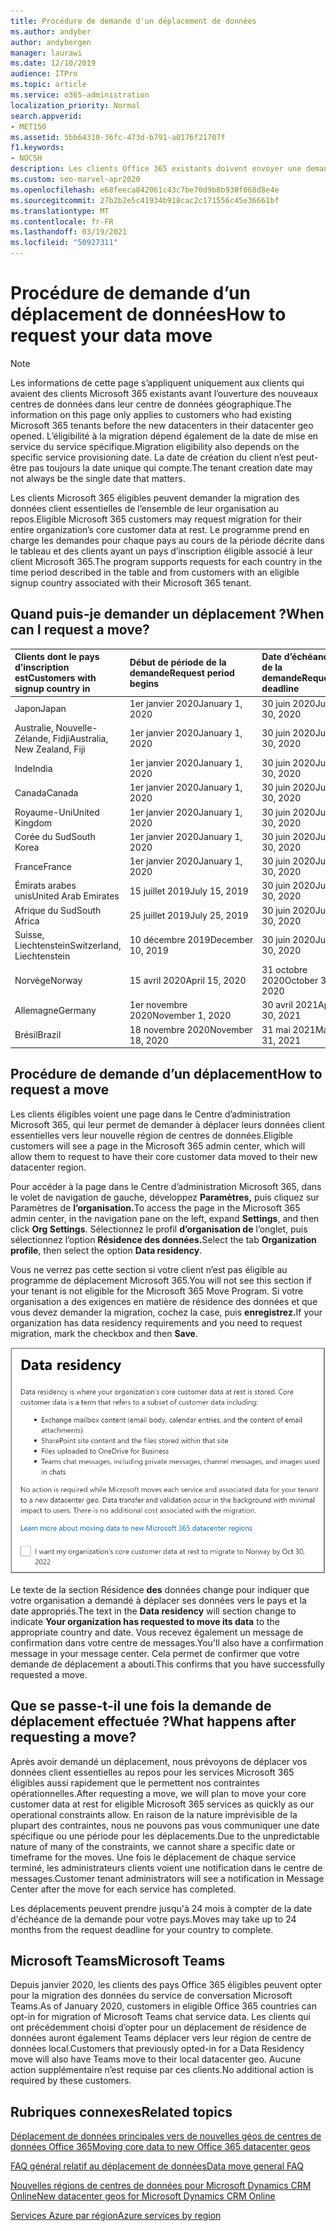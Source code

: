 ```yaml
---
title: Procédure de demande d'un déplacement de données
ms.author: andyber
author: andybergen
manager: laurawi
ms.date: 12/10/2019
audience: ITPro
ms.topic: article
ms.service: o365-administration
localization_priority: Normal
search.appverid:
- MET150
ms.assetid: 5bb64310-36fc-473d-b791-a0176f21707f
f1.keywords:
- NOCSH
description: Les clients Office 365 existants doivent envoyer une demande avant la date d’échéance de leur pays pour déplacer leurs données de services Microsoft 365 vers leur nouvelle région.
ms.custom: seo-marvel-apr2020
ms.openlocfilehash: e68feeca842061c43c7be70d9b8b930f068d8e4e
ms.sourcegitcommit: 27b2b2e5c41934b918cac2c171556c45e36661bf
ms.translationtype: MT
ms.contentlocale: fr-FR
ms.lasthandoff: 03/19/2021
ms.locfileid: "50927311"
---
```

# <a name="how-to-request-your-data-move"></a><span data-ttu-id="f4336-103">Procédure de demande d’un déplacement de données</span><span class="sxs-lookup"><span data-stu-id="f4336-103">How to request your data move</span></span>

> [!NOTE]
> <span data-ttu-id="f4336-104">Les informations de cette page s’appliquent uniquement aux clients qui avaient des clients Microsoft 365 existants avant l’ouverture des nouveaux centres de données dans leur centre de données géographique.</span><span class="sxs-lookup"><span data-stu-id="f4336-104">The information on this page only applies to customers who had existing Microsoft 365 tenants before the new datacenters in their datacenter geo opened.</span></span> <span data-ttu-id="f4336-105">L’éligibilité à la migration dépend également de la date de mise en service du service spécifique.</span><span class="sxs-lookup"><span data-stu-id="f4336-105">Migration eligibility also depends on the specific service provisioning date.</span></span>  <span data-ttu-id="f4336-106">La date de création du client n’est peut-être pas toujours la date unique qui compte.</span><span class="sxs-lookup"><span data-stu-id="f4336-106">The tenant creation date may not always be the single date that matters.</span></span>
  
<span data-ttu-id="f4336-107">Les clients Microsoft 365 éligibles peuvent demander la migration des données client essentielles de l’ensemble de leur organisation au repos.</span><span class="sxs-lookup"><span data-stu-id="f4336-107">Eligible Microsoft 365 customers may request migration for their entire organization’s core customer data at rest.</span></span>  <span data-ttu-id="f4336-108">Le programme prend en charge les demandes pour chaque pays au cours de la période décrite dans le tableau et des clients ayant un pays d’inscription éligible associé à leur client Microsoft 365.</span><span class="sxs-lookup"><span data-stu-id="f4336-108">The program supports requests for each country in the time period described in the table and from customers with an eligible signup country associated with their Microsoft 365 tenant.</span></span>
  
## <a name="when-can-i-request-a-move"></a><span data-ttu-id="f4336-109">Quand puis-je demander un déplacement ?</span><span class="sxs-lookup"><span data-stu-id="f4336-109">When can I request a move?</span></span>

| <span data-ttu-id="f4336-110">Clients dont le pays d’inscription est</span><span class="sxs-lookup"><span data-stu-id="f4336-110">Customers with signup country in</span></span> | <span data-ttu-id="f4336-111">Début de période de la demande</span><span class="sxs-lookup"><span data-stu-id="f4336-111">Request period begins</span></span> | <span data-ttu-id="f4336-112">Date d’échéance de la demande</span><span class="sxs-lookup"><span data-stu-id="f4336-112">Request deadline</span></span> |
|:-----|:-----|:-----|
|<span data-ttu-id="f4336-113">Japon</span><span class="sxs-lookup"><span data-stu-id="f4336-113">Japan</span></span>  <br/> |<span data-ttu-id="f4336-114">1er janvier 2020</span><span class="sxs-lookup"><span data-stu-id="f4336-114">January 1, 2020</span></span>  <br/> |<span data-ttu-id="f4336-115">30 juin 2020</span><span class="sxs-lookup"><span data-stu-id="f4336-115">June 30, 2020</span></span>  <br/> |
|<span data-ttu-id="f4336-116">Australie, Nouvelle-Zélande, Fidji</span><span class="sxs-lookup"><span data-stu-id="f4336-116">Australia, New Zealand, Fiji</span></span>  <br/> |<span data-ttu-id="f4336-117">1er janvier 2020</span><span class="sxs-lookup"><span data-stu-id="f4336-117">January 1, 2020</span></span>  <br/> |<span data-ttu-id="f4336-118">30 juin 2020</span><span class="sxs-lookup"><span data-stu-id="f4336-118">June 30, 2020</span></span>  <br/> |
|<span data-ttu-id="f4336-119">Inde</span><span class="sxs-lookup"><span data-stu-id="f4336-119">India</span></span>  <br/> |<span data-ttu-id="f4336-120">1er janvier 2020</span><span class="sxs-lookup"><span data-stu-id="f4336-120">January 1, 2020</span></span>  <br/> |<span data-ttu-id="f4336-121">30 juin 2020</span><span class="sxs-lookup"><span data-stu-id="f4336-121">June 30, 2020</span></span>  <br/> |
|<span data-ttu-id="f4336-122">Canada</span><span class="sxs-lookup"><span data-stu-id="f4336-122">Canada</span></span>  <br/> |<span data-ttu-id="f4336-123">1er janvier 2020</span><span class="sxs-lookup"><span data-stu-id="f4336-123">January 1, 2020</span></span>  <br/> |<span data-ttu-id="f4336-124">30 juin 2020</span><span class="sxs-lookup"><span data-stu-id="f4336-124">June 30, 2020</span></span>  <br/> |
|<span data-ttu-id="f4336-125">Royaume-Uni</span><span class="sxs-lookup"><span data-stu-id="f4336-125">United Kingdom</span></span>  <br/> |<span data-ttu-id="f4336-126">1er janvier 2020</span><span class="sxs-lookup"><span data-stu-id="f4336-126">January 1, 2020</span></span>  <br/> |<span data-ttu-id="f4336-127">30 juin 2020</span><span class="sxs-lookup"><span data-stu-id="f4336-127">June 30, 2020</span></span>  <br/> |
|<span data-ttu-id="f4336-128">Corée du Sud</span><span class="sxs-lookup"><span data-stu-id="f4336-128">South Korea</span></span>  <br/> |<span data-ttu-id="f4336-129">1er janvier 2020</span><span class="sxs-lookup"><span data-stu-id="f4336-129">January 1, 2020</span></span>  <br/> |<span data-ttu-id="f4336-130">30 juin 2020</span><span class="sxs-lookup"><span data-stu-id="f4336-130">June 30, 2020</span></span>  <br/> |
|<span data-ttu-id="f4336-131">France</span><span class="sxs-lookup"><span data-stu-id="f4336-131">France</span></span>  <br/> |<span data-ttu-id="f4336-132">1er janvier 2020</span><span class="sxs-lookup"><span data-stu-id="f4336-132">January 1, 2020</span></span>  <br/> |<span data-ttu-id="f4336-133">30 juin 2020</span><span class="sxs-lookup"><span data-stu-id="f4336-133">June 30, 2020</span></span>  <br/> |
|<span data-ttu-id="f4336-134">Émirats arabes unis</span><span class="sxs-lookup"><span data-stu-id="f4336-134">United Arab Emirates</span></span>  <br/> |<span data-ttu-id="f4336-135">15 juillet 2019</span><span class="sxs-lookup"><span data-stu-id="f4336-135">July 15, 2019</span></span>  <br/> |<span data-ttu-id="f4336-136">30 juin 2020</span><span class="sxs-lookup"><span data-stu-id="f4336-136">June 30, 2020</span></span>  <br/> |
|<span data-ttu-id="f4336-137">Afrique du Sud</span><span class="sxs-lookup"><span data-stu-id="f4336-137">South Africa</span></span>  <br/> |<span data-ttu-id="f4336-138">25 juillet 2019</span><span class="sxs-lookup"><span data-stu-id="f4336-138">July 25, 2019</span></span>  <br/> |<span data-ttu-id="f4336-139">30 juin 2020</span><span class="sxs-lookup"><span data-stu-id="f4336-139">June 30, 2020</span></span>  <br/> |
|<span data-ttu-id="f4336-140">Suisse, Liechtenstein</span><span class="sxs-lookup"><span data-stu-id="f4336-140">Switzerland, Liechtenstein</span></span>  <br/> |<span data-ttu-id="f4336-141">10 décembre 2019</span><span class="sxs-lookup"><span data-stu-id="f4336-141">December 10, 2019</span></span>  <br/> |<span data-ttu-id="f4336-142">30 juin 2020</span><span class="sxs-lookup"><span data-stu-id="f4336-142">June 30, 2020</span></span>  <br/> |
|<span data-ttu-id="f4336-143">Norvège</span><span class="sxs-lookup"><span data-stu-id="f4336-143">Norway</span></span>  <br/> |<span data-ttu-id="f4336-144">15 avril 2020</span><span class="sxs-lookup"><span data-stu-id="f4336-144">April 15, 2020</span></span>  <br/> |<span data-ttu-id="f4336-145">31 octobre 2020</span><span class="sxs-lookup"><span data-stu-id="f4336-145">October 31, 2020</span></span>  <br/> |
|<span data-ttu-id="f4336-146">Allemagne</span><span class="sxs-lookup"><span data-stu-id="f4336-146">Germany</span></span>  <br/> |<span data-ttu-id="f4336-147">1er novembre 2020</span><span class="sxs-lookup"><span data-stu-id="f4336-147">November 1, 2020</span></span>  <br/> |<span data-ttu-id="f4336-148">30 avril 2021</span><span class="sxs-lookup"><span data-stu-id="f4336-148">April 30, 2021</span></span>  <br/> |
|<span data-ttu-id="f4336-149">Brésil</span><span class="sxs-lookup"><span data-stu-id="f4336-149">Brazil</span></span>  <br/> |<span data-ttu-id="f4336-150">18 novembre 2020</span><span class="sxs-lookup"><span data-stu-id="f4336-150">November 18, 2020</span></span>  <br/> |<span data-ttu-id="f4336-151">31 mai 2021</span><span class="sxs-lookup"><span data-stu-id="f4336-151">May 31, 2021</span></span>  <br/> |

## <a name="how-to-request-a-move"></a><span data-ttu-id="f4336-152">Procédure de demande d’un déplacement</span><span class="sxs-lookup"><span data-stu-id="f4336-152">How to request a move</span></span>

<span data-ttu-id="f4336-153">Les clients éligibles voient une page dans le Centre d’administration Microsoft 365, qui leur permet de demander à déplacer leurs données client essentielles vers leur nouvelle région de centres de données.</span><span class="sxs-lookup"><span data-stu-id="f4336-153">Eligible customers will see a page in the Microsoft 365 admin center, which will allow them to request to have their core customer data moved to their new datacenter region.</span></span>  
  
<span data-ttu-id="f4336-154">Pour accéder à la page dans le Centre d’administration Microsoft 365, dans le volet de navigation de gauche, développez **Paramètres,** puis cliquez sur Paramètres de **l’organisation.**</span><span class="sxs-lookup"><span data-stu-id="f4336-154">To access the page in the Microsoft 365 admin center, in the navigation pane on the left, expand **Settings**, and then click **Org Settings**.</span></span>
<span data-ttu-id="f4336-155">Sélectionnez le profil **d’organisation de** l’onglet, puis sélectionnez l’option **Résidence des données.**</span><span class="sxs-lookup"><span data-stu-id="f4336-155">Select the tab **Organization profile**, then select the option **Data residency**.</span></span>
  
<span data-ttu-id="f4336-156">Vous ne verrez pas cette section si votre client n’est pas éligible au programme de déplacement Microsoft 365.</span><span class="sxs-lookup"><span data-stu-id="f4336-156">You will not see this section if your tenant is not eligible for the Microsoft 365 Move Program.</span></span>  <span data-ttu-id="f4336-157">Si votre organisation a des exigences en matière de résidence des données et que vous devez demander la migration, cochez la case, puis **enregistrez.**</span><span class="sxs-lookup"><span data-stu-id="f4336-157">If your organization has data residency requirements and you need to request migration, mark the checkbox and then **Save**.</span></span>
  
![Écran de l'action d'abonnement dans le centre de données](../media/dataresidencyflyoutae.jpg)
  
<span data-ttu-id="f4336-159">Le texte de la section Résidence  **des** données change pour indiquer que votre organisation a demandé à déplacer ses données vers le pays et la date appropriés.</span><span class="sxs-lookup"><span data-stu-id="f4336-159">The text in the **Data residency** will section change to indicate **Your organization has requested to move its data** to the appropriate country and date.</span></span> <span data-ttu-id="f4336-160">Vous recevez également un message de confirmation dans votre centre de messages.</span><span class="sxs-lookup"><span data-stu-id="f4336-160">You'll also have a confirmation message in your message center.</span></span> <span data-ttu-id="f4336-161">Cela permet de confirmer que votre demande de déplacement a abouti.</span><span class="sxs-lookup"><span data-stu-id="f4336-161">This confirms that you have successfully requested a move.</span></span> 
  
## <a name="what-happens-after-requesting-a-move"></a><span data-ttu-id="f4336-162">Que se passe-t-il une fois la demande de déplacement effectuée ?</span><span class="sxs-lookup"><span data-stu-id="f4336-162">What happens after requesting a move?</span></span>

<span data-ttu-id="f4336-163">Après avoir demandé un déplacement, nous prévoyons de déplacer vos données client essentielles au repos pour les services Microsoft 365 éligibles aussi rapidement que le permettent nos contraintes opérationnelles.</span><span class="sxs-lookup"><span data-stu-id="f4336-163">After requesting a move, we will plan to move your core customer data at rest for eligible Microsoft 365 services as quickly as our operational constraints allow.</span></span> <span data-ttu-id="f4336-164">En raison de la nature imprévisible de la plupart des contraintes, nous ne pouvons pas vous communiquer une date spécifique ou une période pour les déplacements.</span><span class="sxs-lookup"><span data-stu-id="f4336-164">Due to the unpredictable nature of many of the constraints, we cannot share a specific date or timeframe for the moves.</span></span> <span data-ttu-id="f4336-165">Une fois le déplacement de chaque service terminé, les administrateurs clients voient une notification dans le centre de messages.</span><span class="sxs-lookup"><span data-stu-id="f4336-165">Customer tenant administrators will see a notification in Message Center after the move for each service has completed.</span></span>
  
<span data-ttu-id="f4336-166">Les déplacements peuvent prendre jusqu'à 24 mois à compter de la date d'échéance de la demande pour votre pays.</span><span class="sxs-lookup"><span data-stu-id="f4336-166">Moves may take up to 24 months from the request deadline for your country to complete.</span></span>
  
## <a name="microsoft-teams"></a><span data-ttu-id="f4336-167">Microsoft Teams</span><span class="sxs-lookup"><span data-stu-id="f4336-167">Microsoft Teams</span></span>

<span data-ttu-id="f4336-168">Depuis janvier 2020, les clients des pays Office 365 éligibles peuvent opter pour la migration des données du service de conversation Microsoft Teams.</span><span class="sxs-lookup"><span data-stu-id="f4336-168">As of January 2020, customers in eligible Office 365 countries can opt-in for migration of Microsoft Teams chat service data.</span></span>  <span data-ttu-id="f4336-169">Les clients qui ont précédemment choisi d’opter pour un déplacement de résidence de données auront également Teams déplacer vers leur région de centre de données local.</span><span class="sxs-lookup"><span data-stu-id="f4336-169">Customers that previously opted-in for a Data Residency move will also have Teams move to their local datacenter geo.</span></span>  <span data-ttu-id="f4336-170">Aucune action supplémentaire n’est requise par ces clients.</span><span class="sxs-lookup"><span data-stu-id="f4336-170">No additional action is required by these customers.</span></span>

## <a name="related-topics"></a><span data-ttu-id="f4336-171">Rubriques connexes</span><span class="sxs-lookup"><span data-stu-id="f4336-171">Related topics</span></span>

[<span data-ttu-id="f4336-172">Déplacement de données principales vers de nouvelles géos de centres de données Office 365</span><span class="sxs-lookup"><span data-stu-id="f4336-172">Moving core data to new Office 365 datacenter geos</span></span>](moving-data-to-new-datacenter-geos.md)

[<span data-ttu-id="f4336-173">FAQ général relatif au déplacement de données</span><span class="sxs-lookup"><span data-stu-id="f4336-173">Data move general FAQ</span></span>](data-move-faq.md)

[<span data-ttu-id="f4336-174">Nouvelles régions de centres de données pour Microsoft Dynamics CRM Online</span><span class="sxs-lookup"><span data-stu-id="f4336-174">New datacenter geos for Microsoft Dynamics CRM Online</span></span>](/power-platform/admin/new-datacenter-regions)
  
[<span data-ttu-id="f4336-175">Services Azure par région</span><span class="sxs-lookup"><span data-stu-id="f4336-175">Azure services by region</span></span>](https://azure.microsoft.com/regions/)
